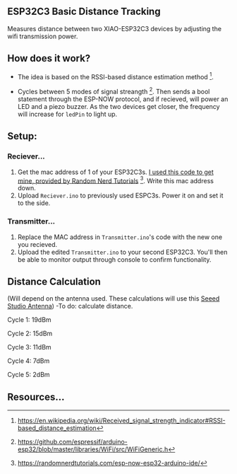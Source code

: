 ## ESP32C3 Basic Distance Tracking

Measures distance between two XIAO-ESP32C3 devices by adjusting the wifi transmission power.

## How does it work?

+ The idea is based on the RSSI-based distance estimation method [^1].

+ Cycles between 5 modes of signal streangth [^2]. Then sends a bool statement through the ESP-NOW protocol, and if recieved, will power an LED and a piezo buzzer. As the two devices get closer, the frequency will increase for `ledPin` to light up.

## Setup:
### Reciever...
  1) Get the mac address of 1 of your ESP32C3s. [I used this code to get mine, provided by Random Nerd Tutorials](https://raw.githubusercontent.com/RuiSantosdotme/Random-Nerd-Tutorials/master/Projects/ESP32/ESP32_Get_MAC_Address.ino) [^3]. Write this mac address down.
  2) Upload `Reciever.ino` to previously used ESPC3s. Power it on and set it to the side.

### Transmitter...
  1) Replace the MAC address in `Transmitter.ino`'s code with the new one you recieved.
  2) Upload the edited `Transmitter.ino` to your second ESP32C3. You'll then be able to monitor output through console to confirm functionality.

## Distance Calculation
(Will depend on the antenna used. These calculations will use this [Seeed Studio Antenna](https://media-cdn.seeedstudio.com/media/catalog/product/cache/bb49d3ec4ee05b6f018e93f896b8a25d/5/-/5-113991114-xiao-esp32s3-45fontall_1.jpg))
-To do: calculate distance.

Cycle 1: 19dBm

Cycle 2: 15dBm

Cycle 3: 11dBm

Cycle 4: 7dBm

Cycle 5: 2dBm

## Resources...

[^1]: https://en.wikipedia.org/wiki/Received_signal_strength_indicator#RSSI-based_distance_estimation
[^2]: https://github.com/espressif/arduino-esp32/blob/master/libraries/WiFi/src/WiFiGeneric.h
[^3]: https://randomnerdtutorials.com/esp-now-esp32-arduino-ide/
